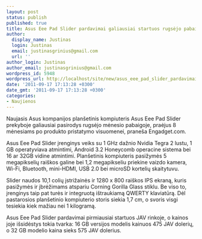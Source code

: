 ```yaml
---
layout: post
status: publish
published: true
title: Asus Eee Pad Slider pardavimai galiausiai startuos rugsėjo pabaigoje
author:
  display_name: Justinas
  login: Justinas
  email: justinasgrinius@gmail.com
  url: ''
author_login: Justinas
author_email: justinasgrinius@gmail.com
wordpress_id: 5948
wordpress_url: http://localhost/site/new/asus_eee_pad_slider_pardavimai_galiausiai_startuos_rugsejo_pabaigoje/
date: '2011-09-17 17:13:28 +0300'
date_gmt: '2011-09-17 17:13:28 +0300'
categories:
- Naujienos
---
```

<p>Naujasis Asus kompanijos planšetinis kompiuteris Asus Eee Pad Slider prekyboje galiausiai pasirodys rugsėjo mėnesio pabaigoje, praėjus 8 mėnesiams po produkto pristatymo visuomenei, praneša Engadget.com.</p>
<p>Asus Eee Pad Slider įrenginys veiks su 1 GHz dažnio Nvidia Tegra 2 lustu, 1 GB operatyviava atmintimi, Android 3.2 Honeycomb operacine sistema bei 16 ar 32GB vidine atmintimi. Planšetinis kompiuteris pasižymės 5 megapikselių raiškos galine bei 1,2 megapikseliu priekine vaizdo kamera, Wi-Fi, Bluetooth, mini-HDMI, USB 2.0 bei microSD kortelių skaitytuvu.</p>
<p>Slider naudos 10,1 colių įstrižainės ir 1280 x 800 raiškos IPS ekraną, kuris pasižymės ir įbrėžimams atspariu Corning Gorilla Glass stiklu. Be viso to, įrenginys taip pat turės ir integruotą ištraukiamą QWERTY klaviatūrą. Dėl pastarosios planšetinio kompiuterio storis siekia 1,7 cm, o svoris visgi tesiekia kiek mažiau nei 1 kilogramą.</p>
<p>Asus Eee Pad Slider pardavimai pirmiausiai startuos JAV rinkoje, o kainos joje išsidėstys tokia tvarka: 16 GB versijos modelis kainuos 475 JAV dolerių, o 32 GB modelio kaina sieks 575 JAV dolerius.</p>
<p><object width="500" height="284"><param name="movie" value="http://www.youtube.com/v/OajkNAX2P6o?version=3&amp;hl=lt_LT"></param><param name="allowFullScreen" value="true"></param><param name="allowscriptaccess" value="always"></param><embed src="http://www.youtube.com/v/OajkNAX2P6o?version=3&amp;hl=lt_LT" type="application/x-shockwave-flash" width="500" height="284" allowscriptaccess="always" allowfullscreen="true"></embed></object></p>
